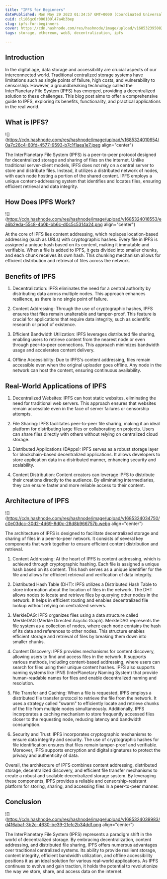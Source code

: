 ```yaml
---
title: "IPFS for Beginners"
datePublished: Mon May 29 2023 01:34:57 GMT+0000 (Coordinated Universal Time)
cuid: cli86gc6r000109l47a4b3bep
slug: ipfs-for-beginners
cover: https://cdn.hashnode.com/res/hashnode/image/upload/v1685323950826/30529cbd-8b7f-4234-98ae-22cc4b2de346.jpeg
tags: storage, ethereum, web3, decentralization, ipfs

---
```


## Introduction

In the digital age, data storage and accessibility are crucial aspects of our interconnected world. Traditional centralized storage systems have limitations such as single points of failure, high costs, and vulnerability to censorship. However, a groundbreaking technology called the InterPlanetary File System (IPFS) has emerged, providing a decentralized solution to these challenges. This blog post aims to offer a comprehensive guide to IPFS, exploring its benefits, functionality, and practical applications in the real world.

## What is IPFS?

![](https://cdn.hashnode.com/res/hashnode/image/upload/v1685324010654/0a7c26c4-60fd-4577-9593-b7c1f1aea1e7.jpeg align="center")

The InterPlanetary File System (IPFS) is a peer-to-peer protocol designed for decentralized storage and sharing of files on the internet. Unlike traditional server-client models, IPFS does not rely on a central server to store and distribute files. Instead, it utilizes a distributed network of nodes, with each node hosting a portion of the shared content. IPFS employs a unique content-addressing system that identifies and locates files, ensuring efficient retrieval and data integrity.

## How Does IPFS Work?

![](https://cdn.hashnode.com/res/hashnode/image/upload/v1685324016553/ea6b2eda-55c8-4b0b-bb6c-d0c5c5314a24.png align="center")

At the core of IPFS lies content addressing, which replaces location-based addressing (such as URLs) with cryptographic hashes. Every file in IPFS is assigned a unique hash based on its content, making it immutable and verifiable. When a file is added to IPFS, it gets divided into smaller chunks, and each chunk receives its own hash. This chunking mechanism allows for efficient distribution and retrieval of files across the network.

## Benefits of IPFS

1. Decentralization: IPFS eliminates the need for a central authority by distributing data across multiple nodes. This approach enhances resilience, as there is no single point of failure.
    
2. Content Addressing: Through the use of cryptographic hashes, IPFS ensures that files remain unalterable and tamper-proof. This feature is crucial for applications that require data integrity, such as scientific research or proof of existence.
    
3. Efficient Bandwidth Utilization: IPFS leverages distributed file sharing, enabling users to retrieve content from the nearest node or even through peer-to-peer connections. This approach minimizes bandwidth usage and accelerates content delivery.
    
4. Offline Accessibility: Due to IPFS's content addressing, files remain accessible even when the original uploader goes offline. Any node in the network can host the content, ensuring continuous availability.
    

## Real-World Applications of IPFS

1. Decentralized Websites: IPFS can host static websites, eliminating the need for traditional web servers. This approach ensures that websites remain accessible even in the face of server failures or censorship attempts.
    
2. File Sharing: IPFS facilitates peer-to-peer file sharing, making it an ideal platform for distributing large files or collaborating on projects. Users can share files directly with others without relying on centralized cloud storage.
    
3. Distributed Applications (DApps): IPFS serves as a robust storage layer for blockchain-based decentralized applications. It allows developers to store application data in a distributed manner, enhancing security and scalability.
    
4. Content Distribution: Content creators can leverage IPFS to distribute their creations directly to the audience. By eliminating intermediaries, they can ensure faster and more reliable access to their content.
    

## Architecture of IPFS

![](https://cdn.hashnode.com/res/hashnode/image/upload/v1685324034750/c0e03dcc-30d2-4d69-8d0c-28d8b966757b.webp align="center")

The architecture of IPFS is designed to facilitate decentralized storage and sharing of files in a peer-to-peer network. It consists of several key components that work together to ensure efficient content distribution and retrieval.

1. Content Addressing: At the heart of IPFS is content addressing, which is achieved through cryptographic hashing. Each file is assigned a unique hash based on its content. This hash serves as a unique identifier for the file and allows for efficient retrieval and verification of data integrity.
    
2. Distributed Hash Table (DHT): IPFS utilizes a Distributed Hash Table to store information about the location of files in the network. The DHT allows nodes to locate and retrieve files by querying other nodes in the network. It helps in efficient routing and enables decentralized file lookup without relying on centralized servers.
    
3. MerkleDAG: IPFS organizes files using a data structure called MerkleDAG (Merkle Directed Acyclic Graph). MerkleDAG represents the file system as a collection of nodes, where each node contains the hash of its data and references to other nodes. This structure enables efficient storage and retrieval of files by breaking them down into smaller chunks.
    
4. Content Discovery: IPFS provides mechanisms for content discovery, allowing users to find and access files in the network. It supports various methods, including content-based addressing, where users can search for files using their unique content hashes. IPFS also supports naming systems like IPNS (InterPlanetary Naming System) that provide human-readable names for files and enable decentralized naming and resolution.
    
5. File Transfer and Caching: When a file is requested, IPFS employs a distributed file transfer protocol to retrieve the file from the network. It uses a strategy called "swarm" to efficiently locate and retrieve chunks of the file from multiple nodes simultaneously. Additionally, IPFS incorporates a caching mechanism to store frequently accessed files closer to the requesting node, reducing latency and bandwidth consumption.
    
6. Security and Trust: IPFS incorporates cryptographic mechanisms to ensure data integrity and security. The use of cryptographic hashes for file identification ensures that files remain tamper-proof and verifiable. Moreover, IPFS supports encryption and digital signatures to protect the privacy and authenticity of data.
    

Overall, the architecture of IPFS combines content addressing, distributed storage, decentralized discovery, and efficient file transfer mechanisms to create a robust and scalable decentralized storage system. By leveraging these components, IPFS provides a reliable and censorship-resistant platform for storing, sharing, and accessing files in a peer-to-peer manner.

## Conclusion

![](https://cdn.hashnode.com/res/hashnode/image/upload/v1685324039983/d416abaf-3b2c-4630-be39-2fefc2b34ddf.png align="center")

The InterPlanetary File System (IPFS) represents a paradigm shift in the world of decentralized storage. By embracing decentralization, content addressing, and distributed file sharing, IPFS offers numerous advantages over traditional centralized systems. Its ability to provide resilient storage, content integrity, efficient bandwidth utilization, and offline accessibility positions it as an ideal solution for various real-world applications. As IPFS continues to evolve and gain traction, it holds the potential to revolutionize the way we store, share, and access data on the internet.